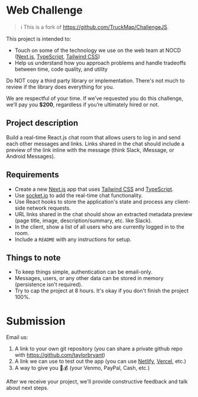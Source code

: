 # Web Challenge

> ℹ️  This is a fork of https://github.com/TruckMap/ChallengeJS.

This project is intended to:
- Touch on some of the technology we use on the web team at NOCD ([Next.js](https://nextjs.org), [TypeScript](https://www.typescriptlang.org/), [Tailwind CSS](https://tailwindcss.com))
- Help us understand how you approach problems and handle tradeoffs between time, code quality, and utility

Do NOT copy a third party library or implementation. There's not much to review if the library does everything for you.

We are respectful of your time. If we’ve requested you do this challenge, we’ll pay you **$200**, regardless if you’re ultimately hired or not.

## Project description

Build a real-time React.js chat room that allows users to log in and send each other messages and links. Links shared in the chat should include a preview of the link inline with the message (think Slack, iMessage, or Android Messages).

## Requirements

- Create a new [Next.js](https://nextjs.org) app that uses [Tailwind CSS](https://tailwindcss.com) and [TypeScript](https://www.typescriptlang.org/).
- Use [socket.io](https://socket.io/) to add the real-time chat functionality.
- Use React hooks to store the application's state and process any client-side network requests.
- URL links shared in the chat should show an extracted metadata preview (page title, image, description/summary, etc. like Slack).
- In the client, show a list of all users who are currently logged in to the room.
- Include a `README` with any instructions for setup.

## Things to note

- To keep things simple, authentication can be email-only.
- Messages, users, or any other data can be stored in memory (persistence isn't required).
- Try to cap the project at 8 hours. It's okay if you don't finish the project 100%.

# Submission

Email us:
1. A link to your own git repository (you can share a private github repo with https://github.com/taylorbryant)
2. A link we can use to test out the app (you can use [Netlify](https://www.netlify.com/), [Vercel](https://vercel.com/treatmyocd), etc.)
3. A way to give you 💸💰 (your Venmo, PayPal, Cash, etc.)

After we receive your project, we'll provide constructive feedback and talk about next steps.
